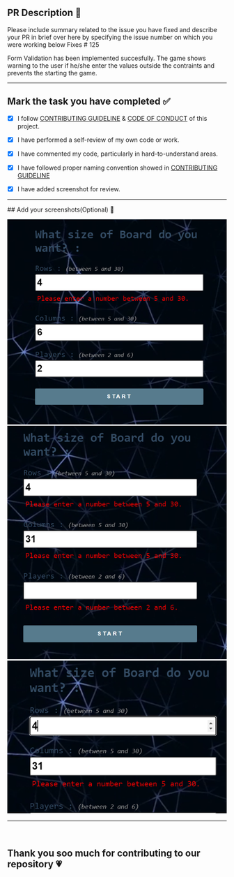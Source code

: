 ## PR Description 📜

Please include summary related to the issue you have fixed and describe your PR in brief over here by specifying the issue number on which you were working below
Fixes # 125

Form Validation has been implemented succesfully.
The game shows warning to the user if he/she enter the values outside the contraints and prevents the starting the game.

<hr>
 
## Mark the task you have completed ✅

<!----Please delete options that are not relevant. In order to tick the check box just put x inside them for example [x] like this----->

- [x] I follow [CONTRIBUTING GUIDELINE](https://github.com/GameSphere-MultiPlayer/Community-Page/blob/main/.github/CONTRIBUTING_GUIDELINE.md) & [CODE OF CONDUCT](https://github.com/GameSphere-MultiPlayer/Community-Page/blob/main/.github/CODE_OF_CONDUCT.md) of this project.
- [x] I have performed a self-review of my own code or work.
- [x] I have commented my code, particularly in hard-to-understand areas.
- [x] I have followed proper naming convention showed in [CONTRIBUTING GUIDELINE](https://github.com/GameSphere-MultiPlayer/Community-Page/blob/main/.github/CONTRIBUTING_GUIDELINE.md)
- [x] I have added screenshot for review.


<hr>
## Add your screenshots(Optional) 📸

![alt text](image.png)
![alt text](image-1.png)
![alt text](image-2.png)

--- 
<br>

## Thank you soo much for contributing to our repository 💗